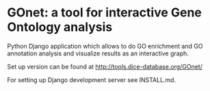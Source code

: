 # GOnet: a tool for interactive Gene Ontology analysis

Python Django application which allows to do GO enrichment and GO
annotation analysis and visualize results as an interactive graph.

Set up version can be found at <http://tools.dice-database.org/GOnet/>

For setting up Django development server see INSTALL.md.
